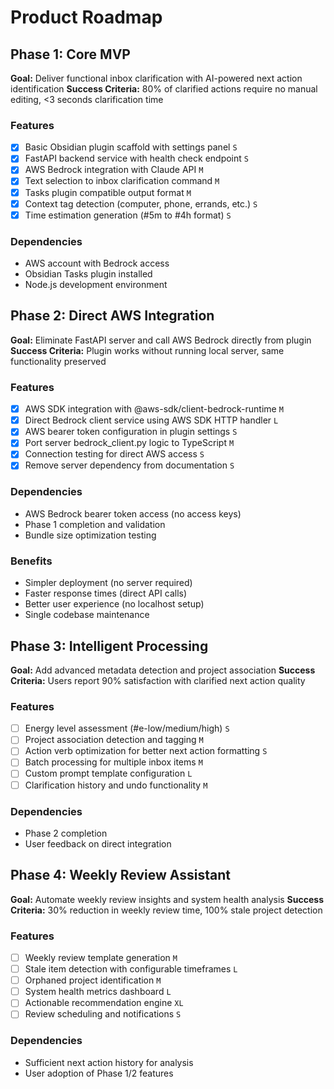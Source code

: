 # Product Roadmap

## Phase 1: Core MVP

**Goal:** Deliver functional inbox clarification with AI-powered next action identification
**Success Criteria:** 80% of clarified actions require no manual editing, <3 seconds clarification time

### Features

- [x] Basic Obsidian plugin scaffold with settings panel `S`
- [x] FastAPI backend service with health check endpoint `S`
- [x] AWS Bedrock integration with Claude API `M`
- [x] Text selection to inbox clarification command `M`
- [x] Tasks plugin compatible output format `M`
- [x] Context tag detection (computer, phone, errands, etc.) `S`
- [x] Time estimation generation (#5m to #4h format) `S`

### Dependencies

- AWS account with Bedrock access
- Obsidian Tasks plugin installed
- Node.js development environment

## Phase 2: Direct AWS Integration

**Goal:** Eliminate FastAPI server and call AWS Bedrock directly from plugin
**Success Criteria:** Plugin works without running local server, same functionality preserved

### Features

- [x] AWS SDK integration with @aws-sdk/client-bedrock-runtime `M`
- [x] Direct Bedrock client service using AWS SDK HTTP handler `L`
- [x] AWS bearer token configuration in plugin settings `S`
- [x] Port server bedrock_client.py logic to TypeScript `M`
- [x] Connection testing for direct AWS access `S`
- [x] Remove server dependency from documentation `S`

### Dependencies

- AWS Bedrock bearer token access (no access keys)
- Phase 1 completion and validation
- Bundle size optimization testing

### Benefits

- Simpler deployment (no server required)
- Faster response times (direct API calls)
- Better user experience (no localhost setup)
- Single codebase maintenance

## Phase 3: Intelligent Processing

**Goal:** Add advanced metadata detection and project association
**Success Criteria:** Users report 90% satisfaction with clarified next action quality

### Features

- [ ] Energy level assessment (#e-low/medium/high) `S`
- [ ] Project association detection and tagging `M`
- [ ] Action verb optimization for better next action formatting `S`
- [ ] Batch processing for multiple inbox items `M`
- [ ] Custom prompt template configuration `L`
- [ ] Clarification history and undo functionality `M`

### Dependencies

- Phase 2 completion
- User feedback on direct integration

## Phase 4: Weekly Review Assistant

**Goal:** Automate weekly review insights and system health analysis
**Success Criteria:** 30% reduction in weekly review time, 100% stale project detection

### Features

- [ ] Weekly review template generation `M`
- [ ] Stale item detection with configurable timeframes `L`
- [ ] Orphaned project identification `M`
- [ ] System health metrics dashboard `L`
- [ ] Actionable recommendation engine `XL`
- [ ] Review scheduling and notifications `S`

### Dependencies

- Sufficient next action history for analysis
- User adoption of Phase 1/2 features
